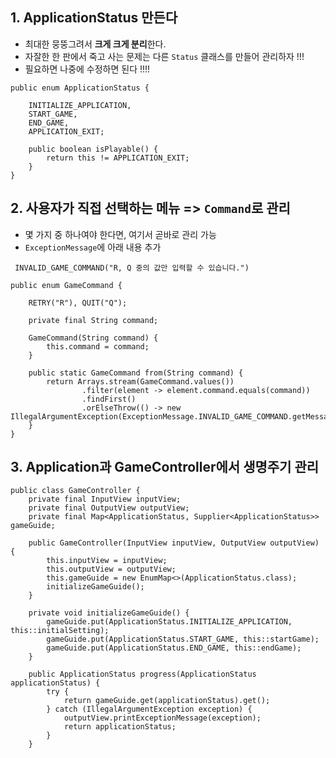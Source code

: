 ## 1. ApplicationStatus 만든다

- 최대한 뭉뚱그려서 **크게 크게 분리**한다.
- 자잘한 한 판에서 죽고 사는 문제는 다른 `Status` 클래스를 만들어 관리하자 !!!
- 필요하면 나중에 수정하면 된다 !!!!


``` 
public enum ApplicationStatus {

    INITIALIZE_APPLICATION,
    START_GAME,
    END_GAME,
    APPLICATION_EXIT;

    public boolean isPlayable() {
        return this != APPLICATION_EXIT;
    }
}

```

## 2. 사용자가 직접 선택하는 메뉴 => `Command`로 관리

- 몇 가지 중 하나여야 한다면, 여기서 곧바로 관리 가능
- `ExceptionMessage`에 아래 내용 추가
```
 INVALID_GAME_COMMAND("R, Q 중의 값만 입력할 수 있습니다.")
 ``` 
 
```
public enum GameCommand {

    RETRY("R"), QUIT("Q");

    private final String command;

    GameCommand(String command) {
        this.command = command;
    }

    public static GameCommand from(String command) {
        return Arrays.stream(GameCommand.values())
                .filter(element -> element.command.equals(command))
                .findFirst()
                .orElseThrow(() -> new IllegalArgumentException(ExceptionMessage.INVALID_GAME_COMMAND.getMessage()));
    }
}

```

## 3. Application과 GameController에서 생명주기 관리

```
public class GameController {
    private final InputView inputView;
    private final OutputView outputView;
    private final Map<ApplicationStatus, Supplier<ApplicationStatus>> gameGuide;

    public GameController(InputView inputView, OutputView outputView) {
        this.inputView = inputView;
        this.outputView = outputView;
        this.gameGuide = new EnumMap<>(ApplicationStatus.class);
        initializeGameGuide();
    }

    private void initializeGameGuide() {
        gameGuide.put(ApplicationStatus.INITIALIZE_APPLICATION, this::initialSetting);
        gameGuide.put(ApplicationStatus.START_GAME, this::startGame);
        gameGuide.put(ApplicationStatus.END_GAME, this::endGame);
    }

    public ApplicationStatus progress(ApplicationStatus applicationStatus) {
        try {
            return gameGuide.get(applicationStatus).get();
        } catch (IllegalArgumentException exception) {
            outputView.printExceptionMessage(exception);
            return applicationStatus;
        }
    }
```
